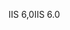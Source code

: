 <span data-ttu-id="d60d8-101">IIS 6,0</span><span class="sxs-lookup"><span data-stu-id="d60d8-101">IIS 6.0</span></span>